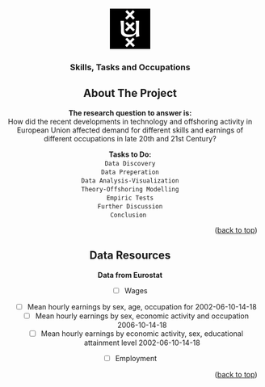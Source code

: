<!-- Improved compatibility of back to top link: See: https://github.com/othneildrew/Best-README-Template/pull/73 -->
<a name="readme-top"></a>
<!--
*** Thanks for checking out the Best-README-Template. If you have a suggestion
*** that would make this better, please fork the repo and create a pull request
*** or simply open an issue with the tag "enhancement".
*** Don't forget to give the project a star!
*** Thanks again! Now go create something AMAZING! :D
-->



<!-- PROJECT SHIELDS -->
<!--
*** I'm using markdown "reference style" links for readability.
*** Reference links are enclosed in brackets [ ] instead of parentheses ( ).
*** See the bottom of this document for the declaration of the reference variables
*** for contributors-url, forks-url, etc. This is an optional, concise syntax you may use.
*** https://www.markdownguide.org/basic-syntax/#reference-style-links
-->
<!--[![Contributors][contributors-shield]][contributors-url]-->
<!--[![Forks][forks-shield]][forks-url]-->
<!--[![Stargazers][stars-shield]][stars-url]-->
<!--[![Issues][issues-shield]][issues-url]-->
<!--[![MIT License][license-shield]][license-url]-->
<!--[![LinkedIn][linkedin-shield]][linkedin-url]-->



<!-- PROJECT LOGO -->
<br />
<div align="center">
  <a href="https://github.com/github_username/repo_name">
    <img src="Images/Uva_logo.svg.png" alt="Logo" width="80" height="80">
  </a>

<h3 align="center">Skills, Tasks and Occupations</h3>

<!-- ABOUT THE PROJECT -->
## About The Project
<b>The research question to answer is:</b><br>
How did the recent developments in technology and offshoring activity in European Union affected demand for different skills and earnings of different occupations in late 20th and 21st Century?

<b>Tasks to Do:</b><br>
`Data Discovery`<br>
`Data Preperation`<br>
`Data Analysis-Visualization`<br>
`Theory-Offshoring Modelling`<br>
`Empiric Tests`<br>
`Further Discussion`<br>
`Conclusion ` 

<p align="right">(<a href="#readme-top">back to top</a>)</p>

## Data Resources
<b>Data from Eurostat</b><br>

- [ ] Wages
    - [ ] Mean hourly earnings by sex, age, occupation for 2002-06-10-14-18
    - [ ] Mean hourly earnings by sex, economic activity and occupation 2006-10-14-18
    - [ ] Mean hourly earnings by economic activity, sex, educational attainment level 2002-06-10-14-18
- [ ] Employment


<p align="right">(<a href="#readme-top">back to top</a>)</p>
